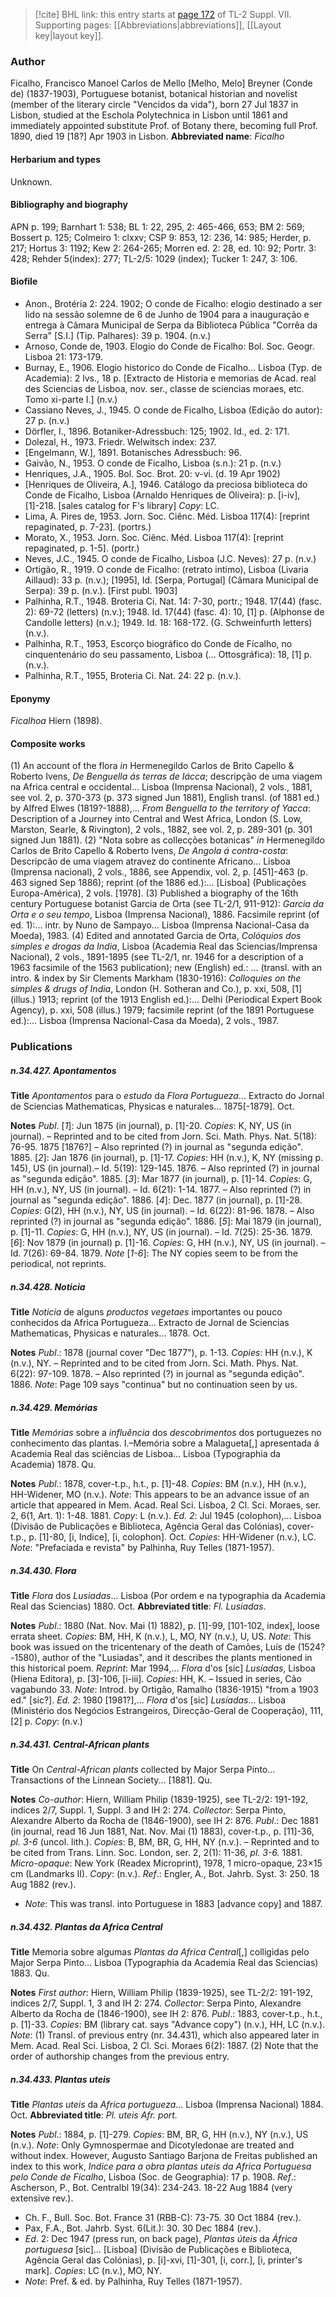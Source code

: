> [!cite] BHL link: this entry starts at [page 172](https://www.biodiversitylibrary.org/page/33259676) of TL-2 Suppl. VII.
> Supporting pages: [[Abbreviations|abbreviations]], [[Layout key|layout key]].

### Author

Ficalho, Francisco Manoel Carlos de Mello \[Melho, Melo\] Breyner (Conde de) (1837-1903), Portuguese botanist, botanical historian and novelist (member of the literary circle "Vencidos da vida"), born 27 Jul 1837 in Lisbon, studied at the Eschola Polytechnica in Lisbon until 1861 and immediately appointed substitute Prof. of Botany there, becoming full Prof. 1890, died 19 \[18?\] Apr 1903 in Lisbon. 
**Abbreviated name**: *Ficalho*

#### Herbarium and types

Unknown.

#### Bibliography and biography

APN p. 199; Barnhart 1: 538; BL 1: 22, 295, 2: 465-466, 653; BM 2: 569; Bossert p. 125; Colmeiro 1: clxxv; CSP 9: 853, 12: 236, 14: 985; Herder, p. 217; Hortus 3: 1192; Kew 2: 264-265; Morren ed. 2: 28, ed. 10: 92; Portr. 3: 428; Rehder 5(index): 277; TL-2/5: 1029 (index); Tucker 1: 247, 3: 106.

#### Biofile

- Anon., Brotéria 2: 224. 1902; O conde de Ficalho: elogio destinado a ser lido na sessão solemne de 6 de Junho de 1904 para a inauguração e entrega à Câmara Municipal de Serpa da Biblioteca Pública "Corrêa da Serra" \[S.I.\] (Tip. Palhares): 39 p. 1904. (n.v.)
- Arnoso, Conde de, 1903. Elogio do Conde de Ficalho: Bol. Soc. Geogr. Lisboa 21: 173-179.
- Burnay, E., 1906. Elogio historico do Conde de Ficalho... Lisboa (Typ. de Academia): 2 lvs., 18 p. \[Extracto de Historia e memorias de Acad. real des Sciencias de Lisboa, nov. ser., classe de sciencias moraes, etc. Tomo xi-parte I.\] (n.v.)
- Cassiano Neves, J., 1945. O conde de Ficalho, Lisboa (Edição do autor): 27 p. (n.v.)
- Dörfler, I., 1896. Botaniker-Adressbuch: 125; 1902. Id., ed. 2: 171.
- Dolezal, H., 1973. Friedr. Welwitsch index: 237.
- \[Engelmann, W.\], 1891. Botanisches Adressbuch: 96.
- Gaivão, N., 1953. O conde de Ficalho, Lisboa (s.n.): 21 p. (n.v.)
- Henriques, J.A., 1905. Bol. Soc. Brot. 20: v-vi. (d. 19 Apr 1902)
- \[Henriques de Oliveira, A.\], 1946. Catálogo da preciosa biblioteca do Conde de Ficalho, Lisboa (Arnaldo Henriques de Oliveira): p. \[i-iv\], \[1\]-218. \[sales catalog for F's library\] *Copy*: LC.
- Lima, A. Pires de, 1953. Jorn. Soc. Ciênc. Méd. Lisboa 117(4): \[reprint repaginated, p. 7-23\]. (portrs.)
- Morato, X., 1953. Jorn. Soc. Ciênc. Méd. Lisboa 117(4): \[reprint repaginated, p. 1-5\]. (portr.)
- Neves, J.C., 1945. O conde de Ficalho, Lisboa (J.C. Neves): 27 p. (n.v.)
- Ortigão, R., 1919. O conde de Ficalho: (retrato intimo), Lisboa (Livaria Aillaud): 33 p. (n.v.); \[1995\], Id. \[Serpa, Portugal\] (Câmara Municipal de Serpa): 39 p. (n.v.). \[First publ. 1903\]
- Palhinha, R.T., 1948. Broteria Ci. Nat. 14: 7-30, portr.; 1948. 17(44) (fasc. 2): 69-72 (letters) (n.v.); 1948. Id. 17(44) (fasc. 4): 10, \[1\] p. (Alphonse de Candolle letters) (n.v.); 1949. Id. 18: 168-172. (G. Schweinfurth letters) (n.v.).
- Palhinha, R.T., 1953, Escorço biográfico do Conde de Fícalho, no cinquentenário do seu passamento, Lisboa (... Ottosgráfica): 18, \[1\] p. (n.v.).
- Palhinha, R.T., 1955, Broteria Ci. Nat. 24: 22 p. (n.v.).

#### Eponymy

*Ficalhoa* Hiern (1898).

#### Composite works

(1) An account of the flora *in* Hermenegildo Carlos de Brito Capello & Roberto Ivens, *De Benguella ás terras de Iácca*; descripção de uma viagem na Africa central e occidental... Lisboa (Imprensa Nacional), 2 vols., 1881, see vol. 2, p. 370-373 (p. 373 signed Jun 1881), English transl. (of 1881 ed.) by Alfred Elwes (1819?-1888),... *From Benguella to the territory of Yacca*: Description of a Journey into Central and West Africa, London (S. Low, Marston, Searle, & Rivington), 2 vols., 1882, see vol. 2, p. 289-301 (p. 301 signed Jun 1881).
(2) "Nota sobre as collecções botanicas" *in* Hermenegildo Carlos de Brito Capello & Roberto Ivens, *De Angola á contra-costa*: Descripcão de uma viagem atravez do continente Africano... Lisboa (Imprensa nacional), 2 vols., 1886, see Appendix, vol. 2, p. \[451\]-463 (p. 463 signed Sep 1886); reprint (of the 1886 ed.):... \[Lisboa\] (Publicações Europa-América), 2 vols. \[1978\].
(3) Published a biography of the 16th century Portuguese botanist Garcia de Orta (see TL-2/1, 911-912): *Garcia da Orta e o seu tempo*, Lisboa (Imprensa Nacional), 1886. Facsimile reprint (of ed. 1):... intr. by Nuno de Sampayo... Lisboa (Imprensa Nacional-Casa da Moeda), 1983.
(4) Edited and annotated Garcia de Orta, *Colóquios dos simples e drogas da India*, Lisboa (Academia Real das Sciencias/Imprensa Nacional), 2 vols., 1891-1895 (see TL-2/1, nr. 1946 for a description of a 1963 facsimile of the 1563 publication); new (English) ed.: ... (transl. with an intro. & index by Sir Clements Markham (1830-1916): *Colloquies on the simples & drugs of India*, London (H. Sotheran and Co.), p. xxi, 508, \[1\] (illus.) 1913; reprint (of the 1913 English ed.):... Delhi (Periodical Expert Book Agency), p. xxi, 508 (illus.) 1979; facsimile reprint (of the 1891 Portuguese ed.):... Lisboa (Imprensa Nacional-Casa da Moeda), 2 vols., 1987.

### Publications

##### n.34.427. Apontamentos

**Title**
*Apontamentos* para o *estudo* da *Flora Portugueza*... Extracto do Jornal de Sciencias Mathematicas, Physicas e naturales... 1875\[-1879\]. Oct.

**Notes**
*Publ*. \[*1*\]: Jun 1875 (in journal), p. \[1\]-20. *Copies*: K, NY, US (in journal). – Reprinted and to be cited from Jorn. Sci. Math. Phys. Nat. 5(18): 76-95. 1875 \[1876?\] – Also reprinted (?) in journal as "segunda edição". 1885.
\[*2*\]: Jan 1876 (in journal), p. \[1\]-17. *Copies*: HH (n.v.), K, NY (missing p. 145), US (in journal).– Id. 5(19): 129-145. 1876. – Also reprinted (?) in journal as "segunda edição". 1885.
\[*3*\]: Mar 1877 (in journal), p. \[1\]-14. *Copies*: G, HH (n.v.), NY, US (in journal). – Id. 6(21): 1-14. 1877. – Also reprinted (?) in journal as "segunda edição". 1886.
\[*4*\]: Dec. 1877 (in journal), p. \[1\]-28. *Copies*: G(2), HH (n.v.), NY, US (in journal). – Id. 6(22): 81-96. 1878. – Also reprinted (?) in journal as "segunda edição". 1886.
\[*5*\]: Mai 1879 (in journal), p. \[1\]-11. *Copies*: G, HH (n.v.), NY, US (in journal). – Id. 7(25): 25-36. 1879.
\[*6*\]: Nov 1879 (in journal) p. \[1\]-16. *Copies*: G, HH (n.v.), NY, US (in journal). – Id. 7(26): 69-84. 1879.
*Note* \[*1-6*\]: The NY copies seem to be from the periodical, not reprints.

##### n.34.428. Noticia

**Title**
*Noticia* de alguns *productos vegetaes* importantes ou pouco conhecidos da Africa Portugueza... Extracto de Jornal de Sciencias Mathematicas, Physicas e naturales... 1878. Oct.

**Notes**
*Publ*.: 1878 (journal cover "Dec 1877"), p. 1-13. *Copies*: HH (n.v.), K (n.v.), NY. – Reprinted and to be cited from Jorn. Sci. Math. Phys. Nat. 6(22): 97-109. 1878. – Also reprinted (?) in journal as "segunda edição". 1886.
*Note*: Page 109 says "continua" but no continuation seen by us.

##### n.34.429. Memórias

**Title**
*Memórias* sobre a *influência* dos *descobrimentos* dos portuguezes no conhecimento das plantas. I.–Memória sobre a Malagueta\[,\] apresentada á Academia Real das sciências de Lisboa... Lisboa (Typographia da Academia) 1878. Qu.

**Notes**
*Publ*.: 1878, cover-t.p., h.t., p. \[1\]-48. *Copies*: BM (n.v.), HH (n.v.), HH-Widener, MO (n.v.).
*Note*: This appears to be an advance issue of an article that appeared in Mem. Acad. Real Sci. Lisboa, 2 Cl. Sci. Moraes, ser. 2, 6(1, Art. 1): 1-48. 1881. *Copy*: L (n.v.).
*Ed. 2*: Jul 1945 (colophon),... Lisboa (Divisão de Publicações e Biblioteca, Agência Geral das Colónias), cover-t.p., p. \[1\]-80, \[i, Indice\], \[i, colophon\]. Oct. *Copies*: HH-Widener (n.v.), LC.
*Note*: "Prefaciada e revista" by Palhinha, Ruy Telles (1871-1957).

##### n.34.430. Flora

**Title**
*Flora* dos *Lusiadas*... Lisboa (Por ordem e na typographia da Academia Real das Sciencias) 1880. Oct.
**Abbreviated title**: *Fl. Lusiadas*.

**Notes**
*Publ*.: 1880 (Nat. Nov. Mai (1) 1882), p. \[1\]-99, \[101-102, index\], loose errata sheet. *Copies*: BM, HH, K (n.v.), L, MO, NY (n.v.), U, US.
*Note*: This book was issued on the tricentenary of the death of Camões, Luís de (1524?-1580), author of the "Lusiadas", and it describes the plants mentioned in this historical poem.
*Reprint*: Mar 1994,... *Flora* d'os \[sic\] *Lusíadas*, Lisboa (Hiena Editora), p. \[3\]-106, \[i-iii\].
*Copies*: HH, K. – Issued in series, Cão vagabundo 33.
*Note*: Introd. by Ortigão, Ramalho (1836-1915) "from a 1903 ed." \[sic?\].
*Ed. 2*: 1980 \[1981?\],... *Flora* d'os \[sic\] *Lusíadas*... Lisboa (Ministério dos Negócios Estrangeiros, Direcção-Geral de Cooperação), 111, \[2\] p. *Copy*: (n.v.)

##### n.34.431. Central-African plants

**Title**
On *Central-African plants* collected by Major Serpa Pinto... Transactions of the Linnean Society... \[1881\]. Qu.

**Notes**
*Co-author*: Hiern, William Philip (1839-1925), see TL-2/2: 191-192, indices 2/7, Suppl. 1, Suppl. 3 and IH 2: 274.
*Collector*: Serpa Pinto, Alexandre Alberto da Rocha de (1846-1900), see IH 2: 876.
*Publ*.: Dec 1881 (in journal, read 16 Jun 1881, Nat. Nov. Mai (1) 1883), cover-t.p., p. \[11\]-36, *pl. 3-6* (uncol. lith.). *Copies*: B, BM, BR, G, HH, NY (n.v.). – Reprinted and to be cited from Trans. Linn. Soc. London, ser. 2, 2(1): 11-36, *pl. 3-6.* 1881. *Micro-opaque*: New York (Readex Microprint), 1978, 1 micro-opaque, 23×15 cm (Landmarks II). *Copy*: (n.v.).
*Ref*.: Engler, A., Bot. Jahrb. Syst. 3: 250. 18 Aug 1882 (rev.).
- *Note*: This was transl. into Portuguese in 1883 \[advance copy\] and 1887.

##### n.34.432. Plantas da Africa Central

**Title**
Memoria sobre algumas *Plantas da Africa Central*\[,\] colligidas pelo Major Serpa Pinto... Lisboa (Typographia da Academia Real das Sciencias) 1883. Qu.

**Notes**
*First author*: Hiern, William Philip (1839-1925), see TL-2/2: 191-192, indices 2/7, Suppl. 1, 3 and IH 2: 274.
*Collector*: Serpa Pinto, Alexandre Alberto da Rocha de (1846-1900), see IH 2: 876.
*Publ*.: 1883, cover-t.p., h.t., p. \[1\]-33. *Copies*: BM (library cat. says "Advance copy") (n.v.), HH, LC (n.v.).
*Note*: (1) Transl. of previous entry (nr. 34.431), which also appeared later in Mem. Acad. Real Sci. Lisboa, 2 Cl. Sci. Moraes 6(2): 1887. (2) Note that the order of authorship changes from the previous entry.

##### n.34.433. Plantas uteis

**Title**
*Plantas uteis* da *Africa portugueza*... Lisboa (Imprensa Nacional) 1884. Oct.
**Abbreviated title**: *Pl. uteis Afr. port.*

**Notes**
*Publ*.: 1884, p. \[1\]-279. *Copies*: BM, BR, G, HH (n.v.), NY (n.v.), US (n.v.).
*Note*: Only Gymnospermae and Dicotyledonae are treated and without index. However, Augusto Santiago Barjona de Freitas published an index to this work, *Indice para a obra plantas uteis da Africa Portuguesa pelo Conde de Ficalho*, Lisboa (Soc. de Geographia): 17 p. 1908.
*Ref*.: Ascherson, P., Bot. Centralbl 19(34): 234-243. 18-22 Aug 1884 (very extensive rev.).
- Ch. F., Bull. Soc. Bot. France 31 (RBB-C): 73-75. 30 Oct 1884 (rev.).
- Pax, F.A., Bot. Jahrb. Syst. 6(Lit.): 30. 30 Dec 1884 (rev.).
- *Ed*. 2: Dec 1947 (press run, on back page), *Plantas úteis* da *África portuguesa* \[sic\]... \[Lisboa\] (Divisão de Publicações e Biblioteca, Agência Geral das Colónias), p. \[i\]-xvi, \[1\]-301, \[i, corr.\], \[i, printer's mark\]. *Copies*: LC (n.v.), MO, NY.
- *Note*: Pref. & ed. by Palhinha, Ruy Telles (1871-1957).

